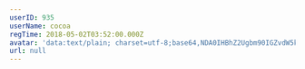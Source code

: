 ```yaml
---
userID: 935
userName: cocoa
regTime: 2018-05-02T03:52:00.000Z
avatar: 'data:text/plain; charset=utf-8;base64,NDA0IHBhZ2Ugbm90IGZvdW5kCg=='
url: null
---
```




